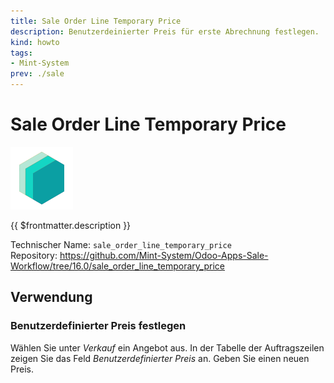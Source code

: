 ```yaml
---
title: Sale Order Line Temporary Price
description: Benutzerdeinierter Preis für erste Abrechnung festlegen.
kind: howto
tags:
- Mint-System
prev: ./sale
---
```

# Sale Order Line Temporary Price
![icon_oms_box](attachments/icons_odoo_mint_system.png)

{{ $frontmatter.description }}

Technischer Name: `sale_order_line_temporary_price`\
Repository: <https://github.com/Mint-System/Odoo-Apps-Sale-Workflow/tree/16.0/sale_order_line_temporary_price>

## Verwendung

### Benutzerdefinierter Preis festlegen

Wählen Sie unter *Verkauf* ein Angebot aus. In der Tabelle der Auftragszeilen zeigen Sie das Feld *Benutzerdefinierter Preis* an. Geben Sie einen neuen Preis.
